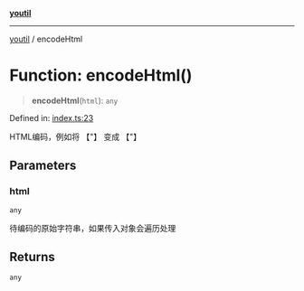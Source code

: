 [**youtil**](../README.md)

***

[youtil](../globals.md) / encodeHtml

# Function: encodeHtml()

> **encodeHtml**(`html`): `any`

Defined in: [index.ts:23](https://github.com/sxei/youtil/blob/f5dc221b993abf7457adce16980faa2f15738fd6/src/index.ts#L23)

HTML编码，例如将 【"】 变成 【&quot;】

## Parameters

### html

`any`

待编码的原始字符串，如果传入对象会遍历处理

## Returns

`any`
